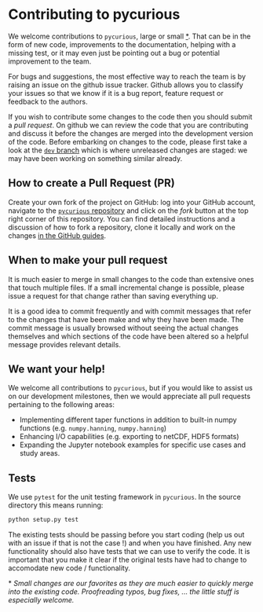 # Contributing to pycurious

We welcome contributions to `pycurious`, large or small [\*](#footnote1). That can be in the form of new code, improvements to the documentation, 
helping with a missing test, or it may even just be pointing out a bug or potential improvement to the team. 

For bugs and suggestions, the most effective way to reach the team is by raising an issue on the github issue tracker. Github
allows you to classify your issues so that we know if it is a bug report, feature request or feedback to the authors.

If you wish to contribute some changes to the code then you should submit a *pull request*. On github we can review the code that you are contributing and discuss it before the changes are merged into the development version of the code. Before embarking on changes to the code, please first take a look at the [`dev` branch](https://github.com/brmather/pycurious/tree/dev) which is where unreleased changes are staged: we may have 
been working on something similar already. 

## How to create a Pull Request (PR)

Create your own fork of the project on GitHub: log into your GitHub account, navigate to the [`pycurious` repository](https://github.com/brmather/pycurious/tree/dev)
and click on the *fork* button at the top right corner of this repository. You can find detailed instructions and a discussion of how to fork a repository, clone it locally and work on the changes
[in the GitHub guides](https://guides.github.com/activities/forking/). 

## When to make your pull request

It is much easier to merge in small changes to the code than extensive ones that touch multiple files. If a small incremental change is possible, please issue a request for that change rather than saving everything up. 

It is a good idea to commit frequently and with commit messages that refer to the changes that have been make and why they have been made. The commit message is usually browsed without seeing the actual changes themselves and which sections of the code have been altered so a helpful message provides relevant details. 

## We want your help!

We welcome all contributions to `pycurious`, but if you would like to assist us on our development milestones, then we would appreciate all pull requests pertaining to the following areas:

- Implementing different taper functions in addition to built-in numpy functions (e.g. `numpy.hanning`, `numpy.hanning`)
- Enhancing I/O capabilities (e.g. exporting to netCDF, HDF5 formats)
- Expanding the Jupyter notebook examples for specific use cases and study areas.

## Tests

We use `pytest` for the unit testing framework in `pycurious`. In the source directory this means running:

```bash
python setup.py test
```

The existing tests should be passing before you start coding (help us out with an issue if that is not the case !) and when you have finished. Any new functionality should also have tests that we can use to verify the code. It is important that you make it clear if the original tests have had to change to accomodate new code / functionality.

<a name="footnote1">*</a> _Small changes are our favorites as they are much easier to quickly merge into the existing code. Proofreading typos, bug fixes, ... the little stuff is especially welcome._
